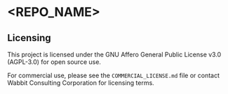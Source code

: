 # <REPO_NAME>

## Licensing

This project is licensed under the GNU Affero General Public License v3.0 (AGPL-3.0) for open source use.

For commercial use, please see the `COMMERCIAL_LICENSE.md` file or contact Wabbit Consulting Corporation for licensing terms.
